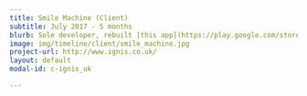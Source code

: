 ```yaml
---
title: Smile Machine (Client)
subtitle: July 2017 - 5 months
blurb: Sole developer, rebuilt [this app](https://play.google.com/store/apps/details?id=com.charlesstanley.android){:target="_blank"} for a financial client.
image: img/timeline/client/smile_machine.jpg
project-url: http://www.ignis.co.uk/
layout: default
modal-id: c-ignis_uk

---
```

